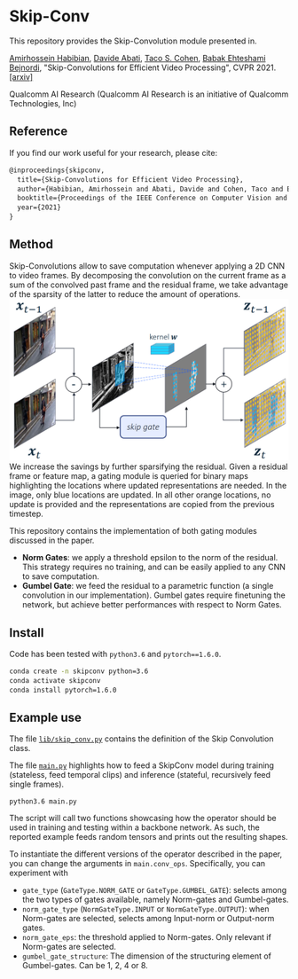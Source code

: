 # Skip-Conv

This repository provides the Skip-Convolution module presented in.

[Amirhossein Habibian](https://habibian.github.io/), 
[Davide Abati](https://davideabati.info/), 
[Taco S. Cohen](https://tacocohen.wordpress.com/), 
[Babak Ehteshami Bejnordi](http://babakint.com/), 
"Skip-Convolutions for Efficient Video Processing", CVPR 2021.[[arxiv]](https://arxiv.org/abs/2104.11487)

Qualcomm AI Research (Qualcomm AI Research is an initiative of Qualcomm Technologies, Inc)

## Reference
If you find our work useful for your research, please cite:
```latex
@inproceedings{skipconv,
  title={Skip-Convolutions for Efficient Video Processing},
  author={Habibian, Amirhossein and Abati, Davide and Cohen, Taco and Bejnordi, Babak Ehteshami},
  booktitle={Proceedings of the IEEE Conference on Computer Vision and Pattern Recognition},
  year={2021}
}
```

## Method
Skip-Convolutions allow to save computation whenever applying a 2D CNN to video frames.
By decomposing the convolution on the current frame as a sum of the convolved past frame and the residual frame, we take advantage of the sparsity of the latter to reduce the amount of operations.
![! an image](resources/skipconv.png)
We increase the savings by further sparsifying the residual. Given a residual frame or feature map, a gating module is queried for binary maps highlighting the locations where updated representations are needed. 
In the image, only blue locations are updated. In all other orange locations, no update is provided and the representations are copied from the previous timestep.

This repository contains the implementation of both gating modules discussed in the paper. 
* **Norm Gates**: we apply a threshold epsilon to the norm of the residual. This strategy requires no training, and can be easily applied to any CNN to save computation.
* **Gumbel Gate**: we feed the residual to a parametric function (a single convolution in our implementation). Gumbel gates require finetuning the network, but achieve better performances with respect to Norm Gates.

## Install
Code has been tested with `python3.6` and `pytorch==1.6.0`.
```bash
conda create -n skipconv python=3.6
conda activate skipconv
conda install pytorch=1.6.0
```


## Example use
The file [`lib/skip_conv.py`](lib/skip_conv.py) contains the definition of the Skip Convolution class.

The file [`main.py`](main.py) highlights how to feed a SkipConv model during training (stateless, feed temporal clips) and inference (stateful, recursively feed single frames).
````
python3.6 main.py
````
The script will call two functions showcasing how the operator should be used in training and testing within a backbone network. As such, the reported example feeds random tensors and prints out the resulting shapes. 


To instantiate the different versions of the operator described in the paper, you can change the arguments in `main.conv_ops`.
Specifically, you can experiment with
* `gate_type` (`GateType.NORM_GATE` or `GateType.GUMBEL_GATE`): selects among the two types of gates available, namely Norm-gates and Gumbel-gates.
* `norm_gate_type` (`NormGateType.INPUT` or `NormGateType.OUTPUT`): when Norm-gates are selected, selects among Input-norm or Output-norm gates.
* `norm_gate_eps`: the threshold applied to Norm-gates. Only relevant if Norm-gates are selected.
* `gumbel_gate_structure`: The dimension of the structuring element of Gumbel-gates. Can be 1, 2, 4 or 8.